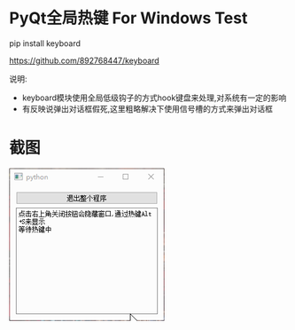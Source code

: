 # PyQt全局热键 For Windows Test

pip install keyboard

https://github.com/892768447/keyboard

说明:
 
 - keyboard模块使用全局低级钩子的方式hook键盘来处理,对系统有一定的影响
 - 有反映说弹出对话框假死,这里粗略解决下使用信号槽的方式来弹出对话框

# 截图
![截图](ScreenShot/1.gif)